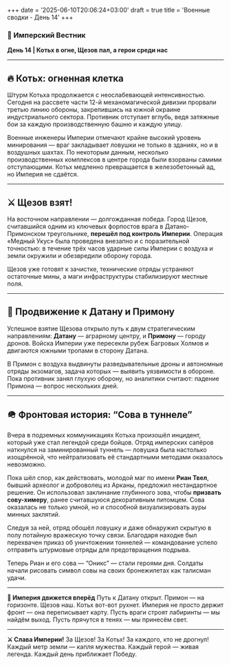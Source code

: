 +++
date = '2025-06-10T20:06:24+03:00'
draft = true
title = 'Военные сводки - День 14'
+++

### **📜 Имперский Вестник**

**День 14 | Котьх в огне, Щезов пал, а герои среди нас**

---

## **🔥 Котьх: огненная клетка**

Штурм Котьха продолжается с неослабевающей интенсивностью. Сегодня на рассвете части 12-й механомагической дивизии прорвали третью линию обороны, закрепившись на южной окраине индустриального сектора. Противник отступает вглубь, ведя затяжные бои за каждую производственную башню и каждую улицу.

Военные инженеры Империи отмечают крайне высокий уровень минирования — враг закладывает ловушки не только в зданиях, но и в воздушных шахтах. По некоторым данным, несколько производственных комплексов в центре города были взорваны самими отступающими. Котьх медленно превращается в железобетонный ад, но Империя не сдаётся.

---

## **⚔ Щезов взят!**

На восточном направлении — долгожданная победа. Город Щезов, считавшийся одним из ключевых форпостов врага в Датано-Примонском треугольнике, **перешёл под контроль Империи**. Операция «Медный Укус» была проведена внезапно и с поразительной точностью: в течение трёх часов ударные силы Империи с воздуха и земли окружили и обезвредили оборону города.

Щезов уже готовят к зачистке, технические отряды устраняют остаточные мины, а маги инфраструктуры стабилизируют местные поля.

---

## **📍 Продвижение к Датану и Примону**
Успешное взятие Щезова открыло путь к двум стратегическим направлениям: **Датану** — аграрному центру, и **Примону** — городу дронов. Войска Империи уже пересекли рубеж Багровых Холмов и двигаются южными тропами в сторону Датана.

В Примон с воздуха выдвинуты разведывательные дроны и автономные отряды экзомагов, задача которых — выявить уязвимости в обороне. Пока противник занял глухую оборону, но аналитики считают: падение Примона — вопрос нескольких дней.

---

## **🪖 Фронтовая история: “Сова в туннеле”**
Вчера в подземных коммуникациях Котьха произошёл инцидент, который уже стал легендой среди бойцов. Отряд имперских сапёров наткнулся на заминированный туннель — ловушка была настолько изощрённой, что нейтрализовать её стандартными методами оказалось невозможно.

Пока шёл спор, как действовать, молодой маг по имени **Риан Твел**, бывший археолог и доброволец из Арканы, предложил нестандартное решение. Он использовал заклинание глубинного зова, чтобы **призвать сову-химеру**, ранее считавшуюся декоративным питомцем. Сова оказалась не только умной, но и способной визуализировать ауры минных заклятий.

Следуя за ней, отряд обошёл ловушку и даже обнаружил скрытую в полу потайную вражескую точку связи. Благодаря находке был перехвачен приказ об уничтожении тоннелей — командование успело отправить штурмовые отряды для предотвращения подрыва.

Теперь Риан и его сова — “Оникс” — стали героями дня. Солдаты начали рисовать символ совы на своих бронежилетах как талисман удачи.

---

**🧭 Империя движется вперёд**
Путь к Датану открыт. Примон — на горизонте. Щезов наш. Котьх вот-вот рухнет.
Империя не просто держит фронт — она переписывает карту.
Пусть враги строят лабиринты — мы найдём выход.
Пусть прячутся в тенях — мы принесём свет.

---

**⚔ Слава Империи!**
За Щезов! За Котьх! За каждого, кто не дрогнул!
Каждый метр земли — капля мужества.
Каждый герой — живая легенда.
Каждый день приближает Победу.